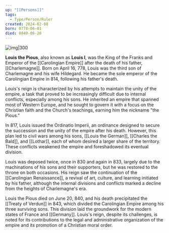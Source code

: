 ```yaml
---
up: "[[Persons]]"
tags:
  - Type/Person/Ruler
created: 2024-02-08
born: 0778-06-01
died: 0840-06-20
---
```

![img|300](https://upload.wikimedia.org/wikipedia/commons/1/1a/Ludwik_I_Pobo%C5%BCny.jpg)

**Louis the Pious**, also known as **Louis I**, was the King of the Franks and Emperor of the [[Carolingian Empire]] after the death of his father, [[Charlemagne]]. Born on April 16, 778, Louis was the third son of Charlemagne and his wife Hildegard. He became the sole emperor of the Carolingian Empire in 814, following his father's death.

Louis's reign is characterized by his attempts to maintain the unity of the empire, a task that proved to be increasingly difficult due to internal conflicts, especially among his sons. He inherited an empire that spanned most of Western Europe, and he sought to govern it with a focus on the Christian faith and the Church's teachings, earning him the nickname "the Pious."

In 817, Louis issued the Ordinatio Imperii, an ordinance designed to secure the succession and the unity of the empire after his death. However, this plan led to civil wars among his sons, [[Louis the German]], [[Charles the Bald]], and [[Lothar]], each of whom desired a larger share of the territory. These conflicts weakened the empire and foreshadowed its eventual division.

Louis was deposed twice, once in 830 and again in 833, largely due to the machinations of his sons and their supporters, but he was restored to the throne on both occasions. His reign saw the continuation of the [[Carolingian Renaissance]], a revival of art, culture, and learning initiated by his father, although the internal divisions and conflicts marked a decline from the heights of Charlemagne's era.

Louis the Pious died on June 20, 840, and his death precipitated the [[Treaty of Verdun]] in 843, which divided the Carolingian Empire among his three surviving sons. This division laid the groundwork for the modern states of France and [[Germany]]. Louis's reign, despite its challenges, is noted for its contributions to the legal and administrative organization of the empire and its promotion of a Christian moral order.